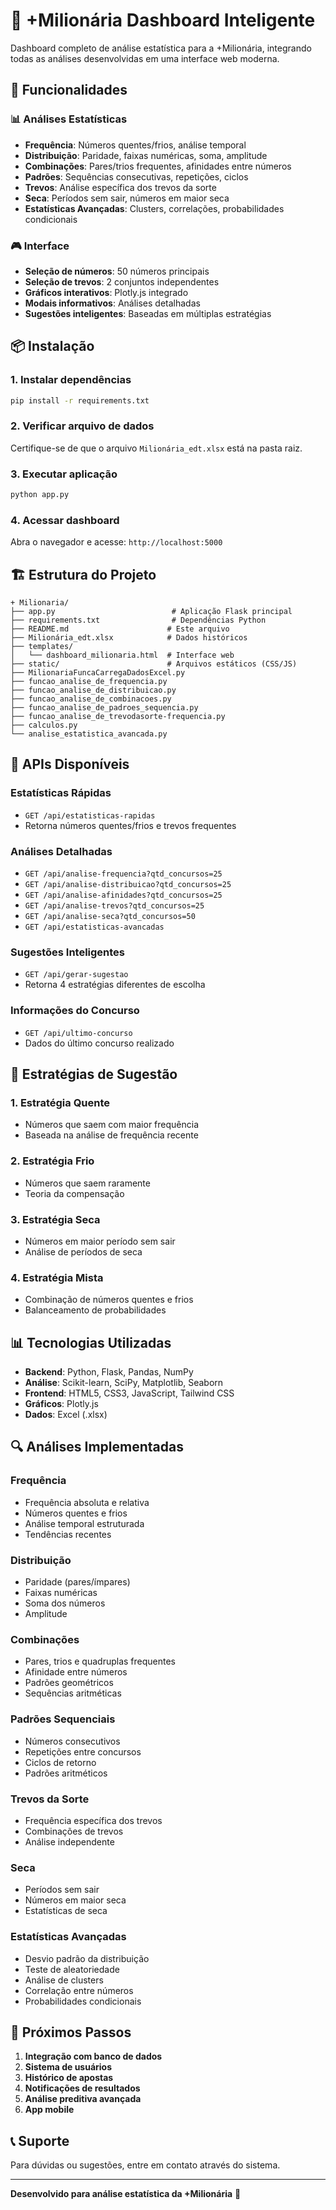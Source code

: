 # 🎯 +Milionária Dashboard Inteligente

Dashboard completo de análise estatística para a +Milionária, integrando todas as análises desenvolvidas em uma interface web moderna.

## 🚀 Funcionalidades

### 📊 Análises Estatísticas
- **Frequência**: Números quentes/frios, análise temporal
- **Distribuição**: Paridade, faixas numéricas, soma, amplitude
- **Combinações**: Pares/trios frequentes, afinidades entre números
- **Padrões**: Sequências consecutivas, repetições, ciclos
- **Trevos**: Análise específica dos trevos da sorte
- **Seca**: Períodos sem sair, números em maior seca
- **Estatísticas Avançadas**: Clusters, correlações, probabilidades condicionais

### 🎮 Interface
- **Seleção de números**: 50 números principais
- **Seleção de trevos**: 2 conjuntos independentes
- **Gráficos interativos**: Plotly.js integrado
- **Modais informativos**: Análises detalhadas
- **Sugestões inteligentes**: Baseadas em múltiplas estratégias

## 📦 Instalação

### 1. Instalar dependências
```bash
pip install -r requirements.txt
```

### 2. Verificar arquivo de dados
Certifique-se de que o arquivo `Milionária_edt.xlsx` está na pasta raiz.

### 3. Executar aplicação
```bash
python app.py
```

### 4. Acessar dashboard
Abra o navegador e acesse: `http://localhost:5000`

## 🏗️ Estrutura do Projeto

```
+ Milionaria/
├── app.py                          # Aplicação Flask principal
├── requirements.txt                # Dependências Python
├── README.md                      # Este arquivo
├── Milionária_edt.xlsx            # Dados históricos
├── templates/
│   └── dashboard_milionaria.html  # Interface web
├── static/                        # Arquivos estáticos (CSS/JS)
├── MilionariaFuncaCarregaDadosExcel.py
├── funcao_analise_de_frequencia.py
├── funcao_analise_de_distribuicao.py
├── funcao_analise_de_combinacoes.py
├── funcao_analise_de_padroes_sequencia.py
├── funcao_analise_de_trevodasorte-frequencia.py
├── calculos.py
└── analise_estatistica_avancada.py
```

## 🔧 APIs Disponíveis

### Estatísticas Rápidas
- `GET /api/estatisticas-rapidas`
- Retorna números quentes/frios e trevos frequentes

### Análises Detalhadas
- `GET /api/analise-frequencia?qtd_concursos=25`
- `GET /api/analise-distribuicao?qtd_concursos=25`
- `GET /api/analise-afinidades?qtd_concursos=25`
- `GET /api/analise-trevos?qtd_concursos=25`
- `GET /api/analise-seca?qtd_concursos=50`
- `GET /api/estatisticas-avancadas`

### Sugestões Inteligentes
- `GET /api/gerar-sugestao`
- Retorna 4 estratégias diferentes de escolha

### Informações do Concurso
- `GET /api/ultimo-concurso`
- Dados do último concurso realizado

## 🎯 Estratégias de Sugestão

### 1. Estratégia Quente
- Números que saem com maior frequência
- Baseada na análise de frequência recente

### 2. Estratégia Frio
- Números que saem raramente
- Teoria da compensação

### 3. Estratégia Seca
- Números em maior período sem sair
- Análise de períodos de seca

### 4. Estratégia Mista
- Combinação de números quentes e frios
- Balanceamento de probabilidades

## 📊 Tecnologias Utilizadas

- **Backend**: Python, Flask, Pandas, NumPy
- **Análise**: Scikit-learn, SciPy, Matplotlib, Seaborn
- **Frontend**: HTML5, CSS3, JavaScript, Tailwind CSS
- **Gráficos**: Plotly.js
- **Dados**: Excel (.xlsx)

## 🔍 Análises Implementadas

### Frequência
- Frequência absoluta e relativa
- Números quentes e frios
- Análise temporal estruturada
- Tendências recentes

### Distribuição
- Paridade (pares/ímpares)
- Faixas numéricas
- Soma dos números
- Amplitude

### Combinações
- Pares, trios e quadruplas frequentes
- Afinidade entre números
- Padrões geométricos
- Sequências aritméticas

### Padrões Sequenciais
- Números consecutivos
- Repetições entre concursos
- Ciclos de retorno
- Padrões aritméticos

### Trevos da Sorte
- Frequência específica dos trevos
- Combinações de trevos
- Análise independente

### Seca
- Períodos sem sair
- Números em maior seca
- Estatísticas de seca

### Estatísticas Avançadas
- Desvio padrão da distribuição
- Teste de aleatoriedade
- Análise de clusters
- Correlação entre números
- Probabilidades condicionais

## 🚀 Próximos Passos

1. **Integração com banco de dados**
2. **Sistema de usuários**
3. **Histórico de apostas**
4. **Notificações de resultados**
5. **Análise preditiva avançada**
6. **App mobile**

## 📞 Suporte

Para dúvidas ou sugestões, entre em contato através do sistema.

---

**Desenvolvido para análise estatística da +Milionária** 🎯 